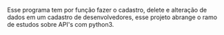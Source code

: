 Esse programa tem por função fazer o cadastro, delete e alteração de dados em um cadastro de desenvolvedores, esse projeto abrange o ramo de estudos sobre API's com python3.
